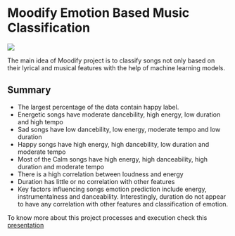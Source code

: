 # Moodify Emotion Based Music Classification
![](https://www.macobserver.com/wp-content/uploads/2022/10/Spotify-audiobook-offerings.jpg)

The main idea of Moodify project is to classify songs not only based on their lyrical and musical features with the help of machine learning models.

## Summary

- The largest percentage of the data contain happy label. 
- Energetic songs have moderate dancebility, high energy, low duration and high tempo 
- Sad songs have low dancebility, low energy, moderate tempo and low duration
- Happy songs have high energy, high dancebility, low duration and moderate tempo
- Most of the Calm songs have high energy, high danceability, high duration and moderate tempo
- There is a high correlation between loudness and energy
- Duration has little or no correlation with other features
- Key factors influencing songs emotion prediction include energy, instrumentalness and danceability. Interestingly, duration do not appear to have any correlation with other features and classification of emotion.

To know more about this project processes and execution check this [presentation](https://github.com/user-attachments/files/16949594/Moodify_song.project.presentation.pptx)



